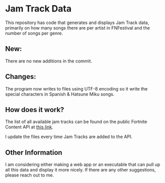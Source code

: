 # Jam Track Data
This repository has code that generates and displays Jam Track data, primarily on how many songs there are per artist in FNFestival and the number of songs per genre.

## New:
There are no new additions in the commit.

## Changes:
The program now writes to files using UTF-8 encoding so it write the special characters in Spanish & Hatsune Miku songs.

## How does it work?
The list of all available jam tracks can be found on the public Fortnite Content API at [this link](https://fortnitecontent-website-prod07.ol.epicgames.com/content/api/pages/fortnite-game/spark-tracks).

I update the files every time Jam Tracks are added to the API.

## Other Information
I am considering either making a web app or an executable that can pull up all this data and display it more nicely. If there are any other suggestions, please reach out to me.
